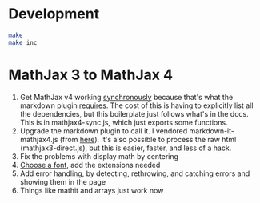 
# Development

```sh
make
make inc
```

# MathJax 3 to MathJax 4

1. Get MathJax v4 working [synchronously](https://docs.mathjax.org/en/latest/server/preload.html#node-preload) because that's what the markdown plugin [requires](https://github.com/markdown-it/markdown-it/issues/1053). The cost of this is having to explicitly list all the dependencies, but this boilerplate just follows what's in the docs. This is in mathjax4-sync.js, which just exports some functions.
2. Upgrade the markdown plugin to call it. I vendored markdown-it-mathjax4.js (from [here](https://github.com/tani/markdown-it-mathjax3/blob/master/index.ts)). It's also possible to process the raw html (mathjax3-direct.js), but this is easier, faster, and less of a hack.
3. Fix the problems with display math by centering
4. [Choose a font](https://docs.mathjax.org/en/latest/upgrading/whats-new-4.0/fonts.html#specifying-a-font-in-node-applications), add the extensions needed
5. Add error handling, by detecting, rethrowing, and catching errors and showing them in the page
6. Things like mathit and arrays just work now